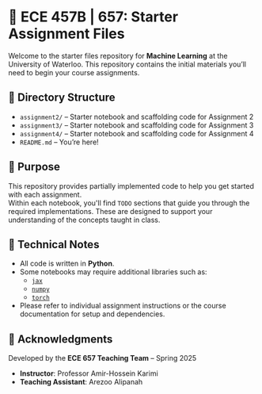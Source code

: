 # 📘 ECE 457B | 657: Starter Assignment Files

Welcome to the starter files repository for **Machine Learning** at the University of Waterloo. This repository contains the initial materials you’ll need to begin your course assignments.

## 📁 Directory Structure

- `assignment2/` – Starter notebook and scaffolding code for Assignment 2  
- `assignment3/` – Starter notebook and scaffolding code for Assignment 3
- `assignment4/` – Starter notebook and scaffolding code for Assignment 4 
- `README.md` – You’re here!

## 🎯 Purpose

This repository provides partially implemented code to help you get started with each assignment.  
Within each notebook, you'll find `TODO` sections that guide you through the required implementations. These are designed to support your understanding of the concepts taught in class.

## 🧠 Technical Notes

- All code is written in **Python**.
- Some notebooks may require additional libraries such as:
  - [`jax`](https://github.com/google/jax)
  - [`numpy`](https://numpy.org/)
  - [`torch`](https://pytorch.org/)
- Please refer to individual assignment instructions or the course documentation for setup and dependencies.

## 🙌 Acknowledgments

Developed by the **ECE 657 Teaching Team** – Spring 2025  
- **Instructor**: Professor Amir-Hossein Karimi  
- **Teaching Assistant**: Arezoo Alipanah
